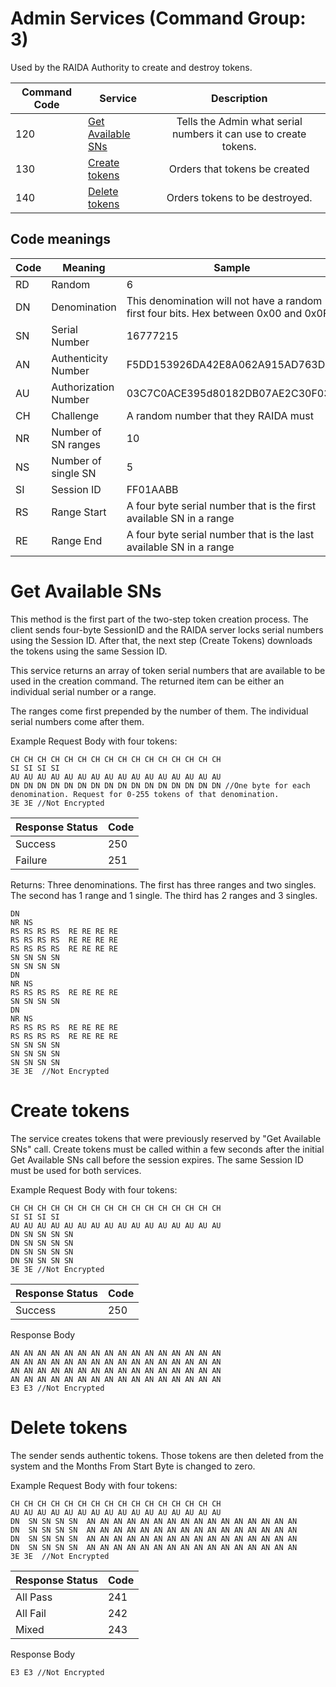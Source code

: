# Admin Services (Command  Group: 3)

Used by the RAIDA Authority to create and destroy tokens.

Command Code | Service | Description
--- | --- | :---: 
120 | [Get Available SNs](#get-available-sns) | Tells the Admin what serial numbers it can use to create tokens. 
130 | [Create tokens](#create-tokens) | Orders that tokens be created
140 | [Delete tokens](#delete-tokens) | Orders tokens to be destroyed. 

## Code meanings
Code | Meaning | Sample
---|---|---
RD | Random | 6
DN | Denomination | This denomination will not have a random first four bits. Hex between 0x00 and 0x0F 
SN | Serial Number | 16777215
AN | Authenticity Number | F5DD153926DA42E8A062A915AD763DF0
AU | Authorization Number | 03C7C0ACE395d80182DB07AE2C30F034
CH | Challenge | A random number that they RAIDA must 
NR | Number of SN ranges | 10
NS | Number of single SN | 5
SI | Session ID | FF01AABB
RS | Range Start | A four byte serial number that is the first available SN in a range
RE | Range End | A four byte serial number that is the last available SN in a range



# Get Available SNs
This method is the first part of the two-step token creation process. The client sends four-byte SessionID and the RAIDA server locks serial numbers
using the Session ID. After that, the next step (Create Tokens) downloads the tokens using the same Session ID.

This service returns an array of token serial numbers that are available to be used in the creation command. The returned item can be either an individual serial number or a range.

The ranges come first prepended by the number of them. The individual serial numbers come after them.


Example Request Body with four tokens:
```hex
CH CH CH CH CH CH CH CH CH CH CH CH CH CH CH CH
SI SI SI SI
AU AU AU AU AU AU AU AU AU AU AU AU AU AU AU AU
DN DN DN DN DN DN DN DN DN DN DN DN DN DN DN DN //One byte for each denomination. Request for 0-255 tokens of that denomination. 
3E 3E //Not Encrypted
```


Response Status | Code
---|---
Success | 250
Failure | 251


Returns: Three denominations. The first has three ranges and two singles. The second has 1 range and 1 single. The third has 2 ranges and 3 singles. 
```
DN    
NR NS 
RS RS RS RS  RE RE RE RE 
RS RS RS RS  RE RE RE RE
RS RS RS RS  RE RE RE RE  
SN SN SN SN
SN SN SN SN
DN
NR NS 
RS RS RS RS  RE RE RE RE 
SN SN SN SN
DN
NR NS 
RS RS RS RS  RE RE RE RE
RS RS RS RS  RE RE RE RE  
SN SN SN SN
SN SN SN SN
SN SN SN SN
3E 3E  //Not Encrypted
```

# Create tokens

The service creates tokens that were previously reserved by "Get Available SNs" call. Create tokens must be called within a few seconds after
the initial Get Available SNs call before the session expires. The same Session ID must be used for both services.

Example Request Body with four tokens:
```hex
CH CH CH CH CH CH CH CH CH CH CH CH CH CH CH CH
SI SI SI SI
AU AU AU AU AU AU AU AU AU AU AU AU AU AU AU AU
DN SN SN SN SN
DN SN SN SN SN
DN SN SN SN SN
DN SN SN SN SN
3E 3E //Not Encrypted
```


Response Status | Code
---|---
Success | 250


Response Body 
```
AN AN AN AN AN AN AN AN AN AN AN AN AN AN AN AN 
AN AN AN AN AN AN AN AN AN AN AN AN AN AN AN AN 
AN AN AN AN AN AN AN AN AN AN AN AN AN AN AN AN 
AN AN AN AN AN AN AN AN AN AN AN AN AN AN AN AN 
E3 E3 //Not Encrypted
```


# Delete tokens
The sender sends authentic tokens. Those tokens are then deleted from the system and the Months From Start Byte is changed to zero. 

Example Request Body with four tokens: 
```hex
CH CH CH CH CH CH CH CH CH CH CH CH CH CH CH CH
AU AU AU AU AU AU AU AU AU AU AU AU AU AU AU AU
DN  SN SN SN SN  AN AN AN AN AN AN AN AN AN AN AN AN AN AN AN AN 
DN  SN SN SN SN  AN AN AN AN AN AN AN AN AN AN AN AN AN AN AN AN 
DN  SN SN SN SN  AN AN AN AN AN AN AN AN AN AN AN AN AN AN AN AN 
DN  SN SN SN SN  AN AN AN AN AN AN AN AN AN AN AN AN AN AN AN AN 
3E 3E  //Not Encrypted
```

Response Status | Code
---|---
All Pass | 241
All Fail | 242
Mixed | 243

Response Body 
```
E3 E3 //Not Encrypted
```


